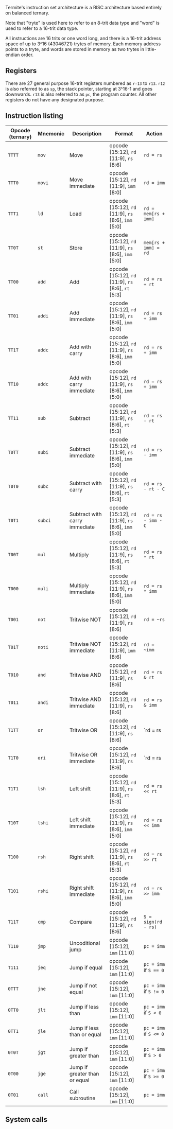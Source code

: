 Termite's instruction set architecture is a RISC architecture based entirely on balanced ternary\.

Note that "tryte" is used here to refer to an 8-trit data type and "word" is used to refer to a 16-trit data type.

All instructions are 16 trits or one word long, and there is a 16-trit address space of up to 3^16 (43046721) trytes of memory. Each memory address points to a tryte, and words are stored in memory as two trytes in little-endian order.

## Registers
There are 27 general purpose 16-trit registers numbered as `r-13` to `r13`.  `r12` is also referred to as `sp`, the stack pointer, starting at 3^16-1 and goes downwards. `r13` is also referred to as `pc`, the program counter. All other registers do not have any designated purpose. 

## Instruction listing
|Opcode (ternary) |Mnemonic|Description                           |Format                                                 |Action                        |
|-----------------|--------|--------------------------------------|-------------------------------------------------------|------------------------------|
|`TTTT`           |`mov`   |Move                                  |opcode [15:12], `rd` [11:9], `rs` [8:6]                |`rd = rs`                     |              
|`TTT0`           |`movi`  |Move immediate                        |opcode [15:12], `rd` [11:9], `imm` [8:0]               |`rd = imm`                    |
|`TTT1`           |`ld`    |Load                                  |opcode [15:12], `rd` [11:9], `rs` [8:6], `imm` [5:0]   |`rd = mem[rs + imm]`          |
|`TT0T`           |`st`    |Store                                 |opcode [15:12], `rd` [11:9], `rs` [8:6], `imm` [5:0]   |`mem[rs + imm] = rd`          |
|`TT00`           |`add`   |Add                                   |opcode [15:12], `rd` [11:9], `rs` [8:6], `rt` [5:3]    |`rd = rs + rt`                |
|`TT01`           |`addi`  |Add immediate                         |opcode [15:12], `rd` [11:9], `rs` [8:6], `imm` [5:0]   |`rd = rs + imm`               |
|`TT1T`           |`addc`  |Add with carry                        |opcode [15:12], `rd` [11:9], `rs` [8:6], `imm` [5:0]   |`rd = rs + imm`               |
|`TT10`           |`addc`  |Add with carry immediate              |opcode [15:12], `rd` [11:9], `rs` [8:6], `imm` [5:0]   |`rd = rs + imm`               |
|`TT11`           |`sub`   |Subtract                              |opcode [15:12], `rd` [11:9], `rs` [8:6], `rt` [5:3]    |`rd = rs - rt`                |
|`T0TT`           |`subi`  |Subtract immediate                    |opcode [15:12], `rd` [11:9], `rs` [8:6], `imm` [5:0]   |`rd = rs - imm`               |
|`T0T0`           |`subc`  |Subtract with carry                   |opcode [15:12], `rd` [11:9], `rs` [8:6], `rt` [5:3]    |`rd = rs - rt - C`            |
|`T0T1`           |`subci` |Subtract with carry immediate         |opcode [15:12], `rd` [11:9], `rs` [8:6], `imm` [5:0]   |`rd = rs - imm - C`           |
|`T00T`           |`mul`   |Multiply                              |opcode [15:12], `rd` [11:9], `rs` [8:6], `rt` [5:3]    |`rd = rs * rt`                |
|`T000`           |`muli`  |Multiply immediate                    |opcode [15:12], `rd` [11:9], `rs` [8:6], `imm` [5:0]   |`rd = rs * imm`               |
|`T001`           |`not`   |Tritwise NOT                          |opcode [15:12], `rd` [11:9], `rs` [8:6]                |`rd = ~rs`                    |
|`T01T`           |`noti`  |Tritwise NOT immediate                |opcode [15:12], `rd` [11:9], `imm` [8:6]               |`rd = ~imm`                   |
|`T010`           |`and`   |Tritwise AND                          |opcode [15:12], `rd` [11:9], `rs` [8:6]                |`rd = rs & rt`                |
|`T011`           |`andi`  |Tritwise AND immediate                |opcode [15:12], `rd` [11:9], `rs` [8:6]                |`rd = rs & imm`               |
|`T1TT`           |`or`    |Tritwise OR                           |opcode [15:12], `rd` [11:9], `rs` [8:6]                |`rd = rs | rt`                |
|`T1T0`           |`ori`   |Tritwise OR immediate                 |opcode [15:12], `rd` [11:9], `rs` [8:6]                |`rd = rs | imm`               |
|`T1T1`           |`lsh`   |Left shift                            |opcode [15:12], `rd` [11:9], `rs` [8:6], `rt` [5:3]    |`rd = rs << rt`               |
|`T10T`           |`lshi`  |Left shift immediate                  |opcode [15:12], `rd` [11:9], `rs` [8:6], `imm` [5:0]   |`rd = rs << imm`              |
|`T100`           |`rsh`   |Right shift                           |opcode [15:12], `rd` [11:9], `rs` [8:6], `rt` [5:3]    |`rd = rs >> rt`               |
|`T101`           |`rshi`  |Right shift immediate                 |opcode [15:12], `rd` [11:9], `rs` [8:6], `imm` [5:0]   |`rd = rs >> imm`              |
|`T11T`           |`cmp`   |Compare                               |opcode [15:12], `rd` [11:9], `rs` [8:6]                |`S = sign(rd - rs)`           |
|`T110`           |`jmp`   |Uncoditional jump                     |opcode [15:12], `imm` [11:0]                           |`pc = imm`                    |
|`T111`           |`jeq`   |Jump if equal                         |opcode [15:12], `imm` [11:0]                           |`pc = imm` if `S == 0`        |
|`0TTT`           |`jne`   |Jump if not equal                     |opcode [15:12], `imm` [11:0]                           |`pc = imm` if `S != 0`        |
|`0TT0`           |`jlt`   |Jump if less than                     |opcode [15:12], `imm` [11:0]                           |`pc = imm` if `S < 0`         |
|`0TT1`           |`jle`   |Jump if less than or equal            |opcode [15:12], `imm` [11:0]                           |`pc = imm` if `S <= 0`        |
|`0T0T`           |`jgt`   |Jump if greater than                  |opcode [15:12], `imm` [11:0]                           |`pc = imm` if `S > 0`         |
|`0T00`           |`jge`   |Jump if greater than or equal         |opcode [15:12], `imm` [11:0]                           |`pc = imm` if `S >= 0`        |
|`0T01`           |`call`  |Call subroutine                       |opcode [15:12], `imm` [11:0]                           |`pc = imm`                    |

## System calls
